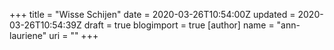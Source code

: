 +++
title = "Wisse Schijen"
date = 2020-03-26T10:54:00Z
updated = 2020-03-26T10:54:39Z
draft = true
blogimport = true 
[author]
	name = "ann-lauriene"
	uri = ""
+++


